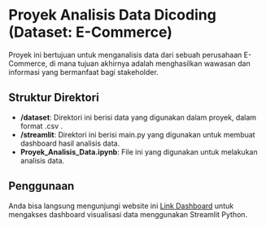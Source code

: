 # Proyek Analisis Data Dicoding (Dataset: E-Commerce)

Proyek ini bertujuan untuk menganalisis data dari sebuah perusahaan E-Commerce, di mana tujuan akhirnya adalah menghasilkan wawasan dan informasi yang bermanfaat bagi stakeholder.

## Struktur Direktori

- **/dataset**: Direktori ini berisi data yang digunakan dalam proyek, dalam format .csv .
- **/streamlit**: Direktori ini berisi main.py yang digunakan untuk membuat dashboard hasil analisis data.
- **Proyek_Analisis_Data.ipynb**: File ini yang digunakan untuk melakukan analisis data.

## Penggunaan

Anda bisa langsung mengunjungi website ini [Link Dashboard](https://brazilian-ecommerce-subkhan.streamlit.app/) untuk mengakses dashboard visualisasi data menggunakan Streamlit Python.
